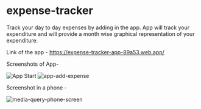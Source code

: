 # expense-tracker
Track your day to day expenses by adding in the app. App will track your expenditure and will provide a month wise graphical representation of your expenditure. 

Link of the app - https://expense-tracker-app-89a53.web.app/

Screenshots of App-

![App Start](https://user-images.githubusercontent.com/100830807/174792865-03aab420-53c9-410e-a685-c966ccb8da14.png) ![app-add-expense](https://user-images.githubusercontent.com/100830807/174793508-6a7d255d-694f-484d-904b-0f8742bbcb14.png)

Screenshot in a phone -

![media-query-phone-screen](https://user-images.githubusercontent.com/100830807/174793534-4958e975-fca3-44f7-a6f6-0a9182e54d57.png)
